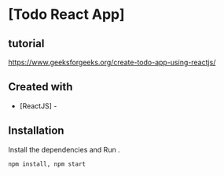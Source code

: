 # [Todo React App]

## tutorial
https://www.geeksforgeeks.org/create-todo-app-using-reactjs/


## Created with 
- [ReactJS] - 


## Installation


Install the dependencies and Run .
```sh
npm install, npm start
```
